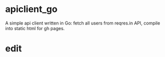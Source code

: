 # apiclient_go
A simple api client written in Go: fetch all users from reqres.in API, compile into static html for gh pages.

# edit
